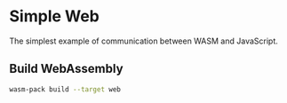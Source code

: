 # Simple Web

The simplest example of communication between WASM and JavaScript.

## Build WebAssembly

```sh
wasm-pack build --target web
```
